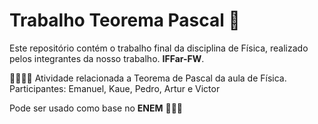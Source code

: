 <!DOCTYPE html>
<html lang="pt-BR">
<head>
  <meta charset="UTF-8">
</head>
<body>
  <h1>Trabalho Teorema Pascal 📐</h1>
  <p>
    Este repositório contém o trabalho final da disciplina de Física, realizado pelos integrantes da nosso trabalho. <strong>IFFar-FW</strong>.
  </p>
  <p>
    <span class="emoji">👩‍💻</span><span class="emoji">👨‍💻</span>
    Atividade relacionada a Teorema de Pascal da aula de Física. Participantes: Emanuel, Kaue, Pedro, Artur e Victor
  </p>
  <div class="footer">
    Pode ser usado como base no <strong>ENEM</strong> 📘🧑‍🎓
  </div>
</body>
</html>
